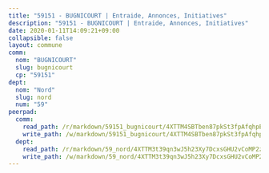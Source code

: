 ```yaml
---
title: "59151 - BUGNICOURT | Entraide, Annonces, Initiatives"
description: "59151 - BUGNICOURT | Entraide, Annonces, Initiatives"
date: 2020-01-11T14:09:21+09:00
collapsible: false
layout: commune
comm:
  nom: "BUGNICOURT"
  slug: bugnicourt
  cp: "59151"
dept:
  nom: "Nord"
  slug: nord
  num: "59"
peerpad:
  comm:
    read_path: /r/markdown/59151_bugnicourt/4XTTM4SBTben87pkSt3fpAfqhpEC1LB3reREF9EcCxT9Zm5Cf
    write_path: /w/markdown/59151_bugnicourt/4XTTM4SBTben87pkSt3fpAfqhpEC1LB3reREF9EcCxT9Zm5Cf-K3TgU6sHWep4uNN9iRwWV11cQprLhEA7af7hT3oEBHzUhSn7JnfWQn9vgoHkiBZJJwcNwzWNTnHSEP1WW5P6PoFJTioPENrwKXySYeqa3Mqb5rpfjqRJvb63mDxnbF2eYqQ4L6BM
  dept:
    read_path: /r/markdown/59_nord/4XTTM3t39qn3wJ5h23Xy7DcxsGHU2vCoMP2z3iS4TUn3TrtdJ
    write_path: /w/markdown/59_nord/4XTTM3t39qn3wJ5h23Xy7DcxsGHU2vCoMP2z3iS4TUn3TrtdJ-K3TgTuZGkuZqXfr6fpmH7pGsMT6ndvZQMyRDze5QBt7XScLWHoBi246kLoDKpTH2Yo4f3AFSSJqGc2ozvNww7qPLqsDjpvahxCbQ6F5znbfjp6kVgaDcTYc9LyhwSfYuCevnvZUQ
---
```


